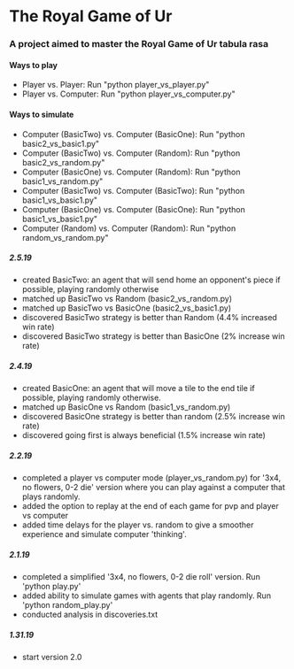 # The Royal Game of Ur

### A project aimed to master the Royal Game of Ur tabula rasa

#### Ways to play 
- Player vs. Player: Run "python player_vs_player.py"
- Player vs. Computer: Run "python player_vs_computer.py"

#### Ways to simulate
- Computer (BasicTwo) vs. Computer (BasicOne): Run "python basic2_vs_basic1.py"
- Computer (BasicTwo) vs. Computer (Random): Run "python basic2_vs_random.py"
- Computer (BasicOne) vs. Computer (Random): Run "python basic1_vs_random.py"
- Computer (BasicTwo) vs. Computer (BasicTwo): Run "python basic1_vs_basic1.py"
- Computer (BasicOne) vs. Computer (BasicOne): Run "python basic1_vs_basic1.py"
- Computer (Random) vs. Computer (Random): Run "python random_vs_random.py"

##### 2.5.19
- created BasicTwo: an agent that will send home an opponent's piece if possible, playing randomly otherwise 
- matched up BasicTwo vs Random (basic2_vs_random.py)
- matched up BasicTwo vs BasicOne (basic2_vs_basic1.py)
- discovered BasicTwo strategy is better than Random (4.4% increased win rate)
- discovered BasicTwo strategy is better than BasicOne (2% increase win rate)

##### 2.4.19 
- created BasicOne: an agent that will move a tile to the end tile if possible, playing randomly otherwise. 
- matched up BasicOne vs Random (basic1_vs_random.py)
- discovered BasicOne strategy is better than random (2.5% increase win rate)
- discovered going first is always beneficial (1.5% increase win rate)

##### 2.2.19
- completed a player vs computer mode (player_vs_random.py) for '3x4, no flowers, 0-2 die' version where you can play against a computer that plays randomly. 
- added the option to replay at the end of each game for pvp and player vs computer
- added time delays for the player vs. random to give a smoother experience and simulate computer 'thinking'.

##### 2.1.19
- completed a simplified '3x4, no flowers, 0-2 die roll' version. Run 'python play.py'
- added ability to simulate games with agents that play randomly. Run 'python random_play.py' 
- conducted analysis in discoveries.txt

##### 1.31.19
- start version 2.0